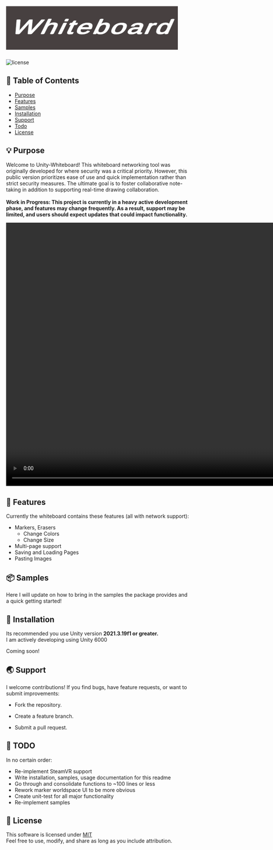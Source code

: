 # ![TOAST UI Editor](./~Sources/Whiteboard.png)


![license](https://img.shields.io/github/license/nhn/tui.editor.svg) 


## 🚩 Table of Contents

- [Purpose](#-purpose])
- [Features](#-features)
- [Samples](#-samples)
- [Installation](#-installation)
- [Support](#-support)
- [Todo](#-todo)
- [License](#-license)


## 💡 Purpose
Welcome to Unity-Whiteboard! This whiteboard networking tool was originally developed for where security was a critical priority. However, this public version prioritizes ease of use and quick implementation rather than strict security measures. The ultimate goal is to foster collaborative note-taking in addition to supporting real-time drawing collaboration.
<br><br><b>Work in Progress: This project is currently in a heavy active development phase, and features may change frequently. As a result, support may be limited, and users should expect updates that could impact functionality.
</b>

<video src="./~Sources/FrontPageSample.mp4" controls width="1280" height="720"></video>


## 🎨 Features

Currently the whiteboard contains these features (all with network support):
- Markers, Erasers
    - Change Colors
    - Change Size
- Multi-page support
- Saving and Loading Pages
- Pasting Images

## 📦 Samples

Here I will update on how to bring in the samples the package provides and a quick getting started!

## 🤖 Installation

Its recommended you use Unity version <b>2021.3.19f1 or greater.</b><br>
I am actively developing using Unity 6000<br>

Coming soon!


## 🌏 Support

I welcome contributions! If you find bugs, have feature requests, or want to submit improvements:

- Fork the repository.

- Create a feature branch.

- Submit a pull request.

## 📝 TODO
In no certain order:
* Re-implement SteamVR support
* Write installation, samples, usage documentation for this readme
* Go through and consolidate functions to ~100 lines or less
* Rework marker worldspace UI to be more obvious
* Create unit-test for all major functionality
* Re-implement samples

## 📜 License

This software is licensed under [MIT](https://github.com/nhn/tui.editor/blob/master/LICENSE)
<br>Feel free to use, modify, and share as long as you include attribution.